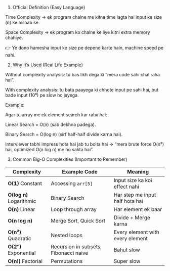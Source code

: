 1. Official Definition (Easy Language)

Time Complexity → ek program chalne me kitna time lagta hai input ke size (n) ke hisaab se.

Space Complexity → ek program ko chalne ke liye kitni extra memory chahiye.

👉 Ye dono hamesha input ke size pe depend karte hain, machine speed pe nahi.

2. Why It’s Used (Real Life Example)

Without complexity analysis: tu bas likh dega ki “mera code sahi chal raha hai”.

With complexity analysis: tu bata paayega ki chhote input pe sahi hai, but bade input (10⁶) pe slow ho jayega.

Example:

Agar tu array me ek element search kar raha hai:

Linear Search = O(n) (sab dekhna padega).

Binary Search = O(log n) (sirf half-half divide karna hai).

Interviewer tabhi impress hota hai jab tu bolta hai → “mera brute force O(n²) hai, optimized O(n log n) me ho sakta hai”.

3. Common Big-O Complexities (Important to Remember)

| Complexity               | Example Code                          | Meaning                          |
| ------------------------ | ------------------------------------- | -------------------------------- |
| **O(1)** Constant        | Accessing `arr[5]`                    | Input size ka koi effect nahi    |
| **O(log n)** Logarithmic | Binary Search                         | Har step me input half hota hai  |
| **O(n)** Linear          | Loop through array                    | Har element ek baar              |
| **O(n log n)**           | Merge Sort, Quick Sort                | Divide + Merge karna             |
| **O(n²)** Quadratic      | Nested loops                          | Every element with every element |
| **O(2ⁿ)** Exponential    | Recursion in subsets, Fibonacci naive | Bahut slow                       |
| **O(n!)** Factorial      | Permutations                          | Super slow                       |
